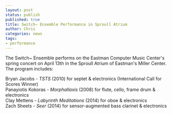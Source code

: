 ```yaml
---
layout: post
status: publish
published: true
title: Switch~ Ensemble Performance in Sproull Atrium
author: Chris
categories: news
tags:
- performance
---
```

The Switch~ Ensemble performs on the Eastman Computer Music Center's spring concert on April 13th in the Sproull Atrium of Eastman's Miller Center. The program includes:

Bryan Jacobs - *TSTS* (2010) for septet & electronics (International Call for Scores Winner)  
Panayiotis Kokoras - *Morphallaxis* (2008) for flute, cello, frame drum & electronics  
Clay Mettens - *Labyrinth Meditations* (2014) for oboe & electronics  
Zach Sheets - *Seer* (2014) for sensor-augmented bass clarinet & electronics  
